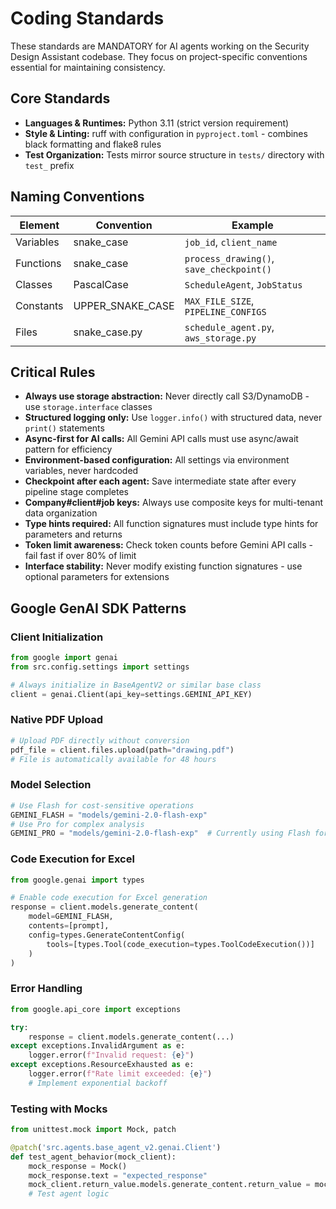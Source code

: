# Coding Standards

These standards are MANDATORY for AI agents working on the Security Design Assistant codebase. They focus on project-specific conventions essential for maintaining consistency.

## Core Standards

- **Languages & Runtimes:** Python 3.11 (strict version requirement)
- **Style & Linting:** ruff with configuration in `pyproject.toml` - combines black formatting and flake8 rules
- **Test Organization:** Tests mirror source structure in `tests/` directory with `test_` prefix

## Naming Conventions

| Element | Convention | Example |
|---------|------------|---------|
| Variables | snake_case | `job_id`, `client_name` |
| Functions | snake_case | `process_drawing()`, `save_checkpoint()` |
| Classes | PascalCase | `ScheduleAgent`, `JobStatus` |
| Constants | UPPER_SNAKE_CASE | `MAX_FILE_SIZE`, `PIPELINE_CONFIGS` |
| Files | snake_case.py | `schedule_agent.py`, `aws_storage.py` |

## Critical Rules

- **Always use storage abstraction:** Never directly call S3/DynamoDB - use `storage.interface` classes
- **Structured logging only:** Use `logger.info()` with structured data, never `print()` statements
- **Async-first for AI calls:** All Gemini API calls must use async/await pattern for efficiency
- **Environment-based configuration:** All settings via environment variables, never hardcoded
- **Checkpoint after each agent:** Save intermediate state after every pipeline stage completes
- **Company#client#job keys:** Always use composite keys for multi-tenant data organization
- **Type hints required:** All function signatures must include type hints for parameters and returns
- **Token limit awareness:** Check token counts before Gemini API calls - fail fast if over 80% of limit
- **Interface stability:** Never modify existing function signatures - use optional parameters for extensions

## Google GenAI SDK Patterns

### Client Initialization
```python
from google import genai
from src.config.settings import settings

# Always initialize in BaseAgentV2 or similar base class
client = genai.Client(api_key=settings.GEMINI_API_KEY)
```

### Native PDF Upload
```python
# Upload PDF directly without conversion
pdf_file = client.files.upload(path="drawing.pdf")
# File is automatically available for 48 hours
```

### Model Selection
```python
# Use Flash for cost-sensitive operations
GEMINI_FLASH = "models/gemini-2.0-flash-exp"
# Use Pro for complex analysis
GEMINI_PRO = "models/gemini-2.0-flash-exp"  # Currently using Flash for all
```

### Code Execution for Excel
```python
from google.genai import types

# Enable code execution for Excel generation
response = client.models.generate_content(
    model=GEMINI_FLASH,
    contents=[prompt],
    config=types.GenerateContentConfig(
        tools=[types.Tool(code_execution=types.ToolCodeExecution())]
    )
)
```

### Error Handling
```python
from google.api_core import exceptions

try:
    response = client.models.generate_content(...)
except exceptions.InvalidArgument as e:
    logger.error(f"Invalid request: {e}")
except exceptions.ResourceExhausted as e:
    logger.error(f"Rate limit exceeded: {e}")
    # Implement exponential backoff
```

### Testing with Mocks
```python
from unittest.mock import Mock, patch

@patch('src.agents.base_agent_v2.genai.Client')
def test_agent_behavior(mock_client):
    mock_response = Mock()
    mock_response.text = "expected_response"
    mock_client.return_value.models.generate_content.return_value = mock_response
    # Test agent logic
```

